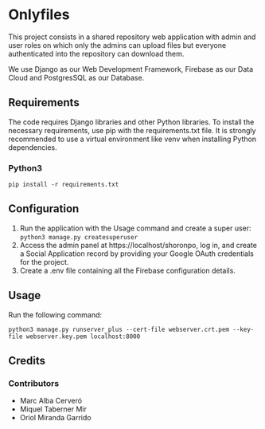 # Onlyfiles

This project consists in a shared repository web application with admin and user roles on which only the admins can upload files but everyone authenticated into the repository can download them. 

We use Django as our Web Development Framework, Firebase as our Data Cloud and PostgresSQL as our Database.


## Requirements

The code requires Django libraries and other Python libraries. To install the necessary requirements, use pip with the requirements.txt file. It is strongly recommended to use a virtual environment like venv when installing Python dependencies.

### Python3
`pip install -r requirements.txt`

## Configuration

1. Run the application with the Usage command and create a super user: `python3 manage.py createsuperuser`
2. Access the admin panel at https://localhost/shoronpo, log in, and create a Social Application record by providing your Google OAuth credentials for the project.
3. Create a .env file containing all the Firebase configuration details.

## Usage

Run the following command:

`python3 manage.py runserver_plus --cert-file webserver.crt.pem --key-file webserver.key.pem localhost:8000`

## Credits

### Contributors

* Marc Alba Cerveró
* Miquel Taberner Mir
* Oriol Miranda Garrido
